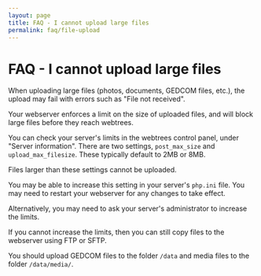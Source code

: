 ```yaml
---
layout: page
title: FAQ - I cannot upload large files
permalink: faq/file-upload
---
```


# FAQ - I cannot upload large files #

When uploading large files (photos, documents, GEDCOM files, etc.), the upload may fail with errors such as "File not received".

Your webserver enforces a limit on the size of uploaded files, and will block large files before they reach webtrees.

You can check your server's limits in the webtrees control panel, under "Server information".  There are two settings, `post_max_size` and `upload_max_filesize`.  These typically default to 2MB or 8MB.

Files larger than these settings cannot be uploaded.

You may be able to increase this setting in your server's `php.ini` file.  You may need to restart your webserver for any changes to take effect.


Alternatively, you may need to ask your server's administrator to increase the limits.

If you cannot increase the limits, then you can still copy files to the webserver using FTP or SFTP.

You should upload GEDCOM files to the folder `/data` and media files to the folder `/data/media/`.
